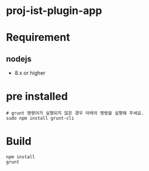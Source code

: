 # proj-ist-plugin-app

# Requirement
## nodejs
- 8.x or higher

# pre installed
```
# grunt 명령어가 실행되지 않은 경우 아래의 명령을 실행해 주세요.
sudo npm install grunt-cli
```

# Build
```
npm install
grunt
```
